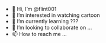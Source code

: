 - 👋 Hi, I’m @flint001
- 👀 I’m interested in watching cartoon
- 🌱 I’m currently learning ???
- 💞️ I’m looking to collaborate on ...
- 📫 How to reach me ...

<!---
flint001/flint001 is a ✨ special ✨ repository because its `README.md` (this file) appears on your GitHub profile.
You can click the Preview link to take a look at your changes.
--->
